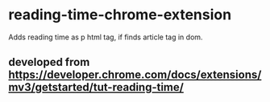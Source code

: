 # reading-time-chrome-extension
Adds reading time as p html tag, if finds article tag in dom.
## developed from https://developer.chrome.com/docs/extensions/mv3/getstarted/tut-reading-time/
